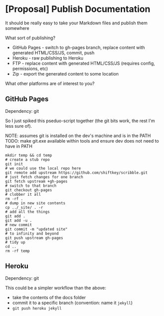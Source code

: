 # [Proposal] Publish Documentation

It should be really easy to take your Markdown files and publish them somewhere

What sort of publishing?

 - GitHub Pages - switch to gh-pages branch, replace content with generated HTML/CSS/JS, commit, push
 - Heroku - raw publishing to Heroku
 - FTP - replace content with generated HTML/CSS/JS (requires config, permissions, etc)
 - Zip - export the generated content to some location
 
What other platforms are of interest to you?

## GitHub Pages

Dependency: git

So I just spiked this pseduo-script together (the git bits work, the rest I'm less sure of).

NOTE: assumes git is installed on the dev's machine and is in the PATH
TODO: make git.exe available within tools and ensure dev does not need to have in PATH

	mkdir temp && cd temp
	# create a stub repo
	git init
	# we could use the local repo here
	git remote add upstream https://github.com/shiftkey/scribble.git    
	# just fetch changes for one branch
	git fetch upstream +gh-pages
	# switch to that branch
	git checkout gh-pages
	# clobber it all
	rm -rf .
	# dump in new site contents
	cp ../_site/ . -r
	# add all the things
	git add .
	git add -u .
	# new commit
	git commit -m "updated site"
	# to infinity and beyond
	git push upstream gh-pages
	# tidy up
	cd ..
	rm -rf temp

## Heroku  

Dependency: git

This could be a simpler workflow than the above:

 - take the contents of the docs folder
 - commit it to a specific branch (convention: name it `jekyll`)
 - `git push heroku jekyll`

